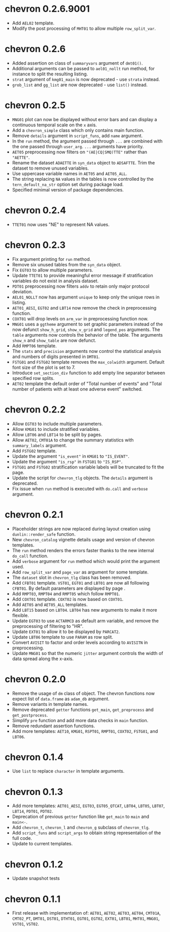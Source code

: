 # chevron 0.2.6.9001

* Add `AEL02` template.
* Modify the post processing of `MHT01` to allow multiple `row_split_var`.

# chevron 0.2.6

* Added assertion on class of `summaryvars` argument of `dmt01()`.
* Additional arguments can be passed to `ael01_nollt` run method, for instance to split the resulting listing.
* `strat` argument of `kmg01_main` is now deprecated - use `strata` instead.
* `grob_list` and `gg_list` are now deprecated - use `list()` instead.

# chevron 0.2.5

* `MNG01` plot can now be displayed without error bars and can display a continuous temporal scale on the `x` axis.
* Add a `chevron_simple` class which only contains main function.
* Remove `details` argument in `script_funs`, add `name` argument.
* In the `run` method, the argument passed through `...` are combined with the one passed through `user_arg`. `...` arguments have priority.
* `AET05` preprocessing now filters on `"(AE|CQ|SMQ)TTE"` rather than `"AETTE"`.
* Rename the dataset `ADAETTE` in `syn_data` object to `ADSAFTTE`. Trim the dataset to remove unused variables.
* Use uppercase variable names in `AET05` and `AET05_ALL`.
* The string replacing `NA` values in the tables is now controlled by the `tern_default_na_str` option set during package load.
* Specified minimal version of package dependencies.

# chevron 0.2.4

* `TTET01` now uses "NE" to represent NA values.

# chevron 0.2.3

* Fix argument printing for `run` method.
* Remove six unused tables from the `syn_data` object.
* Fix `EGT03` to allow multiple parameters.
* Update `TTET01` to provide meaningful error message if stratification
variables do not exist in analysis dataset.
* `PDT01` preprocessing now filters `addv` to retain only major protocol deviation.
* `AEL01_NOLLT` now has argument `unique` to keep only the unique rows in listing.
* `AET01_AESI`, `EGT02` and `LBT14` now remove the check in preprocessing function.
* `COXT01` will drop levels on `arm_var` in preprocessing function now.
* `MNG01` uses a `ggtheme` argument to set graphic parameters instead of the now defunct `show_h_grid`, `show_v_grid`
and `legend_pos` arguments. The `table` arguments now controls the behavior of the table. The arguments `show_n` and
`show_table` are now defunct.
* Add `RMPT06` template.
* The `stats` and `precision` arguments now control the statistical analysis and numbers of digits presented in `DMT01`.
* `FSTG01` and `FSTG02` template removes the `max_colwidth` argument. Default font size of the plot is set to 7.
* Introduce `set_section_div` function to add empty line separator between specified row splits.
* `AET02` template the default order of "Total number of events" and "Total number of patients with at least one adverse event"
switched.

# chevron 0.2.2

* Allow `EGT03` to include multiple parameters.
* Allow `KMG01` to include stratified variables.
* Allow `LBT06` and `LBT14` to be split by pages.
* Allow `AET02`, `CMT01A` to change the summary statistics with `summary_labels` argument.
* Add `FSTG02` template.
* Update the argument `"is_event"` in `KMG01` to `"IS_EVENT"`.
* Update the argument `"is_rsp"` in `FSTG01` to `"IS_RSP"`.
* `FSTG01` and `FSTG02` stratification variable labels will be truncated to fit the page.
* Update the script for `chevron_tlg` objects. The `details` argument is deprecated.
* Fix issue when `run` method is executed with `do.call` and `verbose` argument.

# chevron 0.2.1

* Placeholder strings are now replaced during layout creation using `dunlin::render_safe` function.
* New `chevron_catalog` vignette details usage and version of chevron templates.
* The `run` method renders the errors faster thanks to the new internal `do_call` function.
* Add `verbose` argument for `run` method which would print the argument used.
* Add `row_split_var` and `page_var` as argument for some template.
* The `dataset` slot in `chevron_tlg` class has been removed.
* Add `CFBT01` template. `VST01`, `EGT01` and `LBT01` are now all following `CFBT01`. By default parameters are displayed by page .
* Add `RMPT03`, `RMPT04` and `RMPT05` which follow `RMPT01`.
* Add `COXT01` template. `COXT02` is now based on `COXT01`.
* Add `AET05` and `AET05_ALL` templates.
* Add `LBT15` based on `LBT04`. `LBT04` has new arguments to make it more flexible.
* Update `EGT03` to use `ACTARMCD` as default arm variable, and remove the preprocessing of filtering to "HR".
* Update `EXT01` to allow it to be displayed by `PARCAT2`.
* Update `LBT06` template to use `PARAM` as row split.
* Convert `AVISIT` to factor and order levels according to `AVISITN` in preprocessing.
* Update `MNG01` so that the numeric `jitter` argument controls the width of data spread along the x-axis.

# chevron 0.2.0

* Remove the usage of `dm` class of object. The chevron functions now expect list of `data.frame` as `adam_db` argument.
* Remove variants in template names.
* Remove deprecated `getter` functions `get_main`, `get_preprocess` and `get_postprocess`.
* Simplify `pre` function and add more data checks in `main` function.
* Remove redundant assertion functions.
* Add more templates: `AET10`, `KMG01`, `RSPT01`, `RMPT01`, `COXT02`, `FSTG01`, and `LBT06`.

# chevron 0.1.4

* Use `list` to replace `character` in template arguments.

# chevron 0.1.3

* Add more templates: `AET01_AESI`, `EGT03`, `EGT05_QTCAT`, `LBT04`, `LBT05`, `LBT07`, `LBT14`, `PDT01`, `PDT02`.
* Deprecation of previous `getter` function like `get_main` to `main` and `main<-`.
* Add `chevron_t`, `chevron_l` and `chevron_g` subclass of `chevron_tlg`.
* Add `script_funs` and `script_args` to obtain string representation of the full code.
* Update to current templates.

# chevron 0.1.2

* Update snapshot tests

# chevron 0.1.1

* First release with implementation of: `AET01`, `AET02`, `AET03`, `AET04`, `CMT01A`, `CMT02_PT`, `DMT01`, `DST01`, `DTHT01`, `EGT01`, `EGT02`, `EXT01`, `LBT01`, `MHT01`, `MNG01`, `VST01`, `VST02`.
